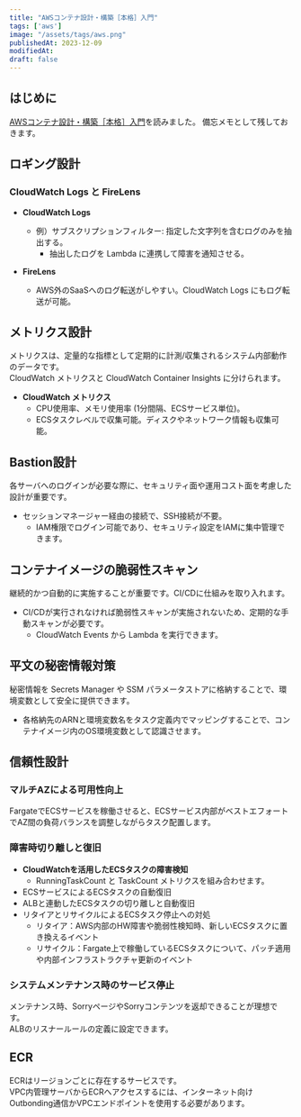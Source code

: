 ```yaml
---
title: "AWSコンテナ設計・構築［本格］入門"
tags: ['aws']
image: "/assets/tags/aws.png"
publishedAt: 2023-12-09
modifiedAt:
draft: false
---
```


## はじめに
[AWSコンテナ設計・構築［本格］入門](https://www.amazon.co.jp/AWS%E3%82%B3%E3%83%B3%E3%83%86%E3%83%8A%E8%A8%AD%E8%A8%88%E3%83%BB%E6%A7%8B%E7%AF%89%EF%BC%BB%E6%9C%AC%E6%A0%BC%EF%BC%BD%E5%85%A5%E9%96%80-%E6%96%B0%E4%BA%95-%E9%9B%85%E4%B9%9F-ebook/dp/B09DKZC1ZH/ref=tmm_kin_swatch_0?_encoding=UTF8&qid=&sr=)を読みました。
備忘メモとして残しておきます。

## ロギング設計
### CloudWatch Logs と FireLens

- **CloudWatch Logs**
  - 例）サブスクリプションフィルター: 指定した文字列を含むログのみを抽出する。
      - 抽出したログを Lambda に連携して障害を通知させる。

- **FireLens**
  - AWS外のSaaSへのログ転送がしやすい。CloudWatch Logs にもログ転送が可能。

## メトリクス設計

メトリクスは、定量的な指標として定期的に計測/収集されるシステム内部動作のデータです。  
CloudWatch メトリクスと CloudWatch Container Insights に分けられます。

- **CloudWatch メトリクス**
  - CPU使用率、メモリ使用率 (1分間隔、ECSサービス単位)。
  - ECSタスクレベルで収集可能。ディスクやネットワーク情報も収集可能。

## Bastion設計

各サーバへのログインが必要な際に、セキュリティ面や運用コスト面を考慮した設計が重要です。

- セッションマネージャー経由の接続で、SSH接続が不要。
  - IAM権限でログイン可能であり、セキュリティ設定をIAMに集中管理できます。

## コンテナイメージの脆弱性スキャン

継続的かつ自動的に実施することが重要です。CI/CDに仕組みを取り入れます。

- CI/CDが実行されなければ脆弱性スキャンが実施されないため、定期的な手動スキャンが必要です。
  - CloudWatch Events から Lambda を実行できます。

## 平文の秘密情報対策

秘密情報を Secrets Manager や SSM パラメータストアに格納することで、環境変数として安全に提供できます。

- 各格納先のARNと環境変数名をタスク定義内でマッピングすることで、コンテナイメージ内のOS環境変数として認識させます。

## 信頼性設計

### マルチAZによる可用性向上

FargateでECSサービスを稼働させると、ECSサービス内部がベストエフォートでAZ間の負荷バランスを調整しながらタスク配置します。

### 障害時切り離しと復旧

- **CloudWatchを活用したECSタスクの障害検知**
  - RunningTaskCount と TaskCount メトリクスを組み合わせます。
- ECSサービスによるECSタスクの自動復旧
- ALBと連動したECSタスクの切り離しと自動復旧
- リタイアとリサイクルによるECSタスク停止への対処
  - リタイア：AWS内部のHW障害や脆弱性検知時、新しいECSタスクに置き換えるイベント
  - リサイクル：Fargate上で稼働しているECSタスクについて、パッチ適用や内部インフラストラクチャ更新のイベント

### システムメンテナンス時のサービス停止
メンテナンス時、SorryページやSorryコンテンツを返却できることが理想です。  
ALBのリスナールールの定義に設定できます。  

## ECR
ECRはリージョンごとに存在するサービスです。  
VPC内管理サーバからECRへアクセスするには、インターネット向けOutbonding通信かVPCエンドポイントを使用する必要があります。
